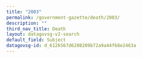 ```yaml
---
title: "2003"
permalink: /government-gazette/death/2003/
description: ""
third_nav_title: Death
layout: datagovsg-v2-search
default_field: Subject
datagovsg-id: d_6126567d6208209b72a9a44f68e2463a
---
```


